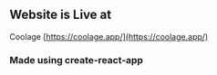 

## Website is Live at

Coolage [https://coolage.app/](https://coolage.app/) 

### Made using create-react-app


